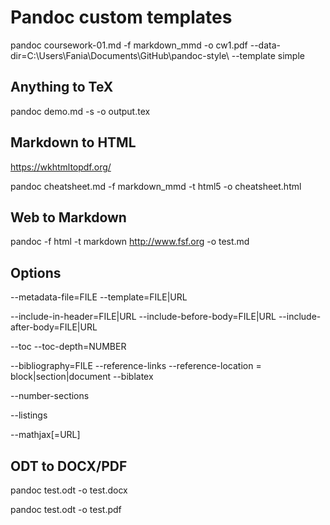# Pandoc custom templates

pandoc coursework-01.md -f markdown_mmd -o cw1.pdf --data-dir=C:\Users\Fania\Documents\GitHub\pandoc-style\ --template simple



## Anything to TeX

pandoc demo.md -s -o output.tex


## Markdown to HTML

https://wkhtmltopdf.org/

pandoc cheatsheet.md -f markdown_mmd -t html5 -o cheatsheet.html


## Web to Markdown

pandoc -f html -t markdown http://www.fsf.org -o test.md


## Options

--metadata-file=FILE
--template=FILE|URL

--include-in-header=FILE|URL
--include-before-body=FILE|URL
--include-after-body=FILE|URL


--toc
--toc-depth=NUMBER

--bibliography=FILE
--reference-links
--reference-location = block|section|document
--biblatex

--number-sections


--listings

--mathjax[=URL]




## ODT to DOCX/PDF


pandoc test.odt -o test.docx

pandoc test.odt -o test.pdf
